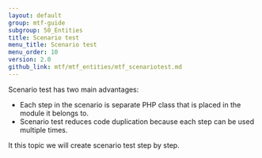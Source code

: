 ```yaml
---
layout: default
group: mtf-guide
subgroup: 50_Entities
title: Scenario test
menu_title: Scenario test
menu_order: 10
version: 2.0
github_link: mtf/mtf_entities/mtf_scenariotest.md
---
```


Scenario test has two main advantages:

- Each step in the scenario is separate PHP class that is placed in the module it belongs to.
- Scenario test reduces code duplication because each step can be used multiple times.

It this topic we will create scenario test step by step.
